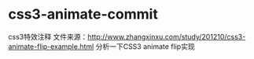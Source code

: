 # css3-animate-commit
css3特效注释
文件来源：http://www.zhangxinxu.com/study/201210/css3-animate-flip-example.html
分析一下CSS3 animate flip实现
